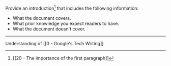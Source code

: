 Provide an introduction[^1] that includes the following information:

-   What the document covers.
-   What prior knowledge you expect readers to have.
-   What the document doesn't cover.

---

Understanding of [[0 - Google's Tech Writing]]

[^1]: [[20 - The importance of the first paragraph]]